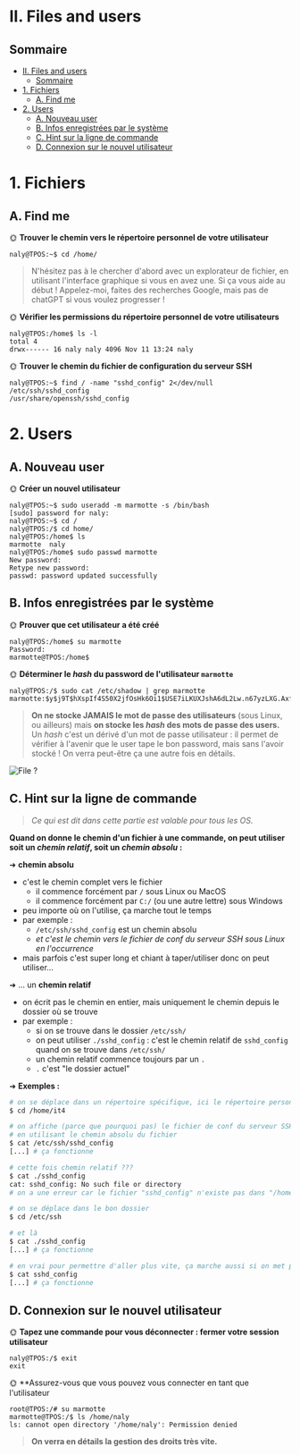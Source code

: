 # II. Files and users

## Sommaire

- [II. Files and users](#ii-files-and-users)
  - [Sommaire](#sommaire)
- [1. Fichiers](#1-fichiers)
  - [A. Find me](#a-find-me)
- [2. Users](#2-users)
  - [A. Nouveau user](#a-nouveau-user)
  - [B. Infos enregistrées par le système](#b-infos-enregistrées-par-le-système)
  - [C. Hint sur la ligne de commande](#c-hint-sur-la-ligne-de-commande)
  - [D. Connexion sur le nouvel utilisateur](#d-connexion-sur-le-nouvel-utilisateur)

# 1. Fichiers

## A. Find me

🌞 **Trouver le chemin vers le répertoire personnel de votre utilisateur**
```
naly@TPOS:~$ cd /home/

```

> N'hésitez pas à le chercher d'abord avec un explorateur de fichier, en utilisant l'interface graphique si vous en avez une. Si ça vous aide au début ! Appelez-moi, faites des recherches Google, mais pas de chatGPT si vous voulez progresser !

🌞 **Vérifier les permissions du répertoire personnel de votre utilisateurs**

```
naly@TPOS:/home$ ls -l
total 4
drwx------ 16 naly naly 4096 Nov 11 13:24 naly

```



🌞 **Trouver le chemin du fichier de configuration du serveur SSH**
```
naly@TPOS:~$ find / -name "sshd_config" 2</dev/null
/etc/ssh/sshd_config
/usr/share/openssh/sshd_config
```



# 2. Users

## A. Nouveau user

🌞 **Créer un nouvel utilisateur**
```
naly@TPOS:~$ sudo useradd -m marmotte -s /bin/bash
[sudo] password for naly:
naly@TPOS:~$ cd /
naly@TPOS:/$ cd home/
naly@TPOS:/home$ ls
marmotte  naly
naly@TPOS:/home$ sudo passwd marmotte
New password:
Retype new password:
passwd: password updated successfully

```

## B. Infos enregistrées par le système


🌞 **Prouver que cet utilisateur a été créé**
```
naly@TPOS:/home$ su marmotte
Password:
marmotte@TPOS:/home$
```

🌞 **Déterminer le *hash* du password de l'utilisateur `marmotte`**
```
naly@TPOS:/$ sudo cat /etc/shadow | grep marmotte
marmotte:$y$j9T$hXspIf4S50X2jfOsHk6Oi1$USE7iLKUXJshA6dL2Lw.n67yzLXG.AxfVNzufBUvcD9:20038:0:99999:7:::

```

> **On ne stocke JAMAIS le mot de passe des utilisateurs** (sous Linux, ou ailleurs) mais **on stocke les *hash* des mots de passe des users.** Un *hash* c'est un dérivé d'un mot de passe utilisateur : il permet de vérifier à l'avenir que le user tape le bon password, mais sans l'avoir stocké ! On verra peut-être ça une autre fois en détails.

![File ?](./img/file.jpg)

## C. Hint sur la ligne de commande

> *Ce qui est dit dans cette partie est valable pour tous les OS.*

**Quand on donne le chemin d'un fichier à une commande, on peut utiliser soit un *chemin relatif*, soit un *chemin absolu* :**

➜ **chemin absolu**

- c'est le chemin complet vers le fichier
  - il commence forcément par `/` sous Linux ou MacOS
  - il commence forcément par `C:/` (ou une autre lettre) sous Windows
- peu importe où on l'utilise, ça marche tout le temps
- par exemple :
  - `/etc/ssh/sshd_config` est un chemin absolu
  - *et c'est le chemin vers le fichier de conf du serveur SSH sous Linux en l'occurrence*
- mais parfois c'est super long et chiant à taper/utiliser donc on peut utiliser...

➜ ... un **chemin relatif**

- on écrit pas le chemin en entier, mais uniquement le chemin depuis le dossier où se trouve
- par exemple :
  - si on se trouve dans le dossier `/etc/ssh/`
  - on peut utiliser `./sshd_config` : c'est le chemin relatif de `sshd_config` quand on se trouve dans `/etc/ssh/`
  - un chemin relatif commence toujours par un `.`
  - `.` c'est "le dossier actuel"

➜ **Exemples :**

```bash
# on se déplace dans un répertoire spécifique, ici le répertoire personnel du user it4
$ cd /home/it4

# on affiche (parce que pourquoi pas) le fichier de conf du serveur SSH
# en utilisant le chemin absolu du fichier
$ cat /etc/ssh/sshd_config
[...] # ça fonctionne

# cette fois chemin relatif ???
$ cat ./sshd_config
cat: sshd_config: No such file or directory
# on a une erreur car le fichier "sshd_config" n'existe pas dans "/home/it4"

# on se déplace dans le bon dossier
$ cd /etc/ssh

# et là
$ cat ./sshd_config
[...] # ça fonctionne

# en vrai pour permettre d'aller plus vite, ça marche aussi si on met pas le ./ au début
$ cat sshd_config
[...] # ça fonctionne
```

## D. Connexion sur le nouvel utilisateur

🌞 **Tapez une commande pour vous déconnecter : fermer votre session utilisateur**
```
naly@TPOS:/$ exit
exit
```
🌞 **Assurez-vous que vous pouvez vous connecter en tant que l'utilisateur 
```
root@TPOS:/# su marmotte
marmotte@TPOS:/$ ls /home/naly
ls: cannot open directory '/home/naly': Permission denied
```
> **On verra en détails la gestion des droits très vite.**


